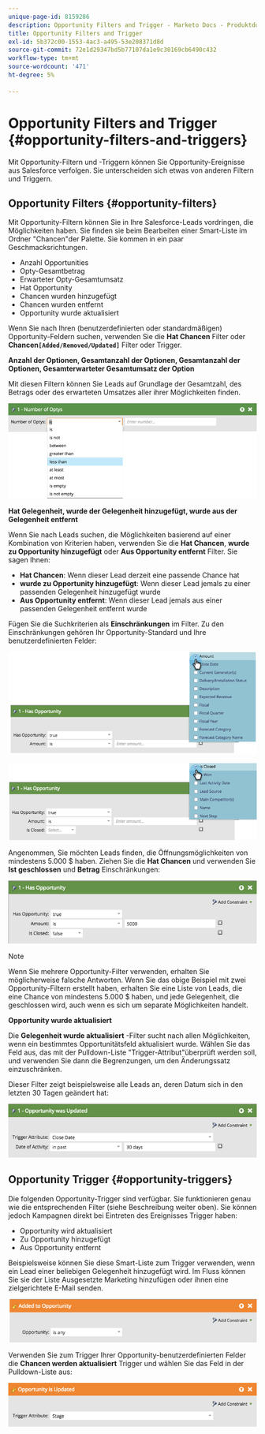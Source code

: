 ```yaml
---
unique-page-id: 8159286
description: Opportunity Filters and Trigger - Marketo Docs - Produktdokumentation
title: Opportunity Filters and Trigger
exl-id: 5b372c00-1553-4ac3-a495-53e208371d8d
source-git-commit: 72e1d29347bd5b77107da1e9c30169cb6490c432
workflow-type: tm+mt
source-wordcount: '471'
ht-degree: 5%

---
```


# Opportunity Filters and Trigger {#opportunity-filters-and-triggers}

Mit Opportunity-Filtern und -Triggern können Sie Opportunity-Ereignisse aus Salesforce verfolgen. Sie unterscheiden sich etwas von anderen Filtern und Triggern.

## Opportunity Filters {#opportunity-filters}

Mit Opportunity-Filtern können Sie in Ihre Salesforce-Leads vordringen, die Möglichkeiten haben. Sie finden sie beim Bearbeiten einer Smart-Liste im Ordner &quot;Chancen&quot;der Palette. Sie kommen in ein paar Geschmacksrichtungen.

* Anzahl Opportunities
* Opty-Gesamtbetrag
* Erwarteter Opty-Gesamtumsatz
* Hat Opportunity
* Chancen wurden hinzugefügt
* Chancen wurden entfernt
* Opportunity wurde aktualisiert

Wenn Sie nach Ihren (benutzerdefinierten oder standardmäßigen) Opportunity-Feldern suchen, verwenden Sie die **Hat Chancen** Filter oder **Chancen`[Added/Removed/Updated]`** Filter oder Trigger.

**Anzahl der Optionen, Gesamtanzahl der Optionen, Gesamtanzahl der Optionen, Gesamterwarteter Gesamtumsatz der Option**

Mit diesen Filtern können Sie Leads auf Grundlage der Gesamtzahl, des Betrags oder des erwarteten Umsatzes aller ihrer Möglichkeiten finden.

![](assets/image2015-6-11-12-3a29-3a34.png)

**Hat Gelegenheit, wurde der Gelegenheit hinzugefügt, wurde aus der Gelegenheit entfernt**

Wenn Sie nach Leads suchen, die Möglichkeiten basierend auf einer Kombination von Kriterien haben, verwenden Sie die **Hat Chancen**, **wurde zu Opportunity hinzugefügt** oder **Aus Opportunity entfernt** Filter. Sie sagen Ihnen:

* **Hat Chancen**: Wenn dieser Lead derzeit eine passende Chance hat
* **wurde zu Opportunity hinzugefügt**: Wenn dieser Lead jemals zu einer passenden Gelegenheit hinzugefügt wurde
* **Aus Opportunity entfernt**: Wenn dieser Lead jemals aus einer passenden Gelegenheit entfernt wurde

Fügen Sie die Suchkriterien als **Einschränkungen** im Filter. Zu den Einschränkungen gehören Ihr Opportunity-Standard und Ihre benutzerdefinierten Felder:

![](assets/image2015-6-11-12-3a31-3a0.png)

![](assets/image2015-6-11-12-3a31-3a46.png)

Angenommen, Sie möchten Leads finden, die Öffnungsmöglichkeiten von mindestens 5.000 $ haben. Ziehen Sie die **Hat Chancen** und verwenden Sie **Ist geschlossen** und **Betrag** Einschränkungen:

![](assets/image2015-6-11-12-3a32-3a0.png)

>[!NOTE]
>
>Wenn Sie mehrere Opportunity-Filter verwenden, erhalten Sie möglicherweise falsche Antworten. Wenn Sie das obige Beispiel mit zwei Opportunity-Filtern erstellt haben, erhalten Sie eine Liste von Leads, die eine Chance von mindestens 5.000 $ haben, und jede Gelegenheit, die geschlossen wird, auch wenn es sich um separate Möglichkeiten handelt.

**Opportunity wurde aktualisiert**

Die **Gelegenheit wurde aktualisiert** -Filter sucht nach allen Möglichkeiten, wenn ein bestimmtes Opportunitätsfeld aktualisiert wurde. Wählen Sie das Feld aus, das mit der Pulldown-Liste &quot;Trigger-Attribut&quot;überprüft werden soll, und verwenden Sie dann die Begrenzungen, um den Änderungssatz einzuschränken.

Dieser Filter zeigt beispielsweise alle Leads an, deren Datum sich in den letzten 30 Tagen geändert hat:

![](assets/image2015-6-11-12-3a33-3a7.png)

## Opportunity Trigger {#opportunity-triggers}

Die folgenden Opportunity-Trigger sind verfügbar. Sie funktionieren genau wie die entsprechenden Filter (siehe Beschreibung weiter oben). Sie können jedoch Kampagnen direkt bei Eintreten des Ereignisses Trigger haben:

* Opportunity wird aktualisiert
* Zu Opportunity hinzugefügt
* Aus Opportunity entfernt

Beispielsweise können Sie diese Smart-Liste zum Trigger verwenden, wenn ein Lead einer beliebigen Gelegenheit hinzugefügt wird. Im Fluss können Sie sie der Liste Ausgesetzte Marketing hinzufügen oder ihnen eine zielgerichtete E-Mail senden.

![](assets/image2015-6-11-12-3a33-3a48.png)

Verwenden Sie zum Trigger Ihrer Opportunity-benutzerdefinierten Felder die **Chancen werden aktualisiert** Trigger und wählen Sie das Feld in der Pulldown-Liste aus:

![](assets/image2015-6-11-12-3a33-3a34.png)
